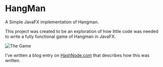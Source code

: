 # HangMan
A Simple JavaFX implementation of Hangman.

This project was created to be an exploration of how little code was needed to write a fully functional game of Hangman in JavaFX.

![The Game](https://imgur.com/LSGgmEj.png)


I've written a blog entry on [HashNode.com](https://pragmatic-coding.hashnode.dev/javafx-hangman) that describes how this was written.
